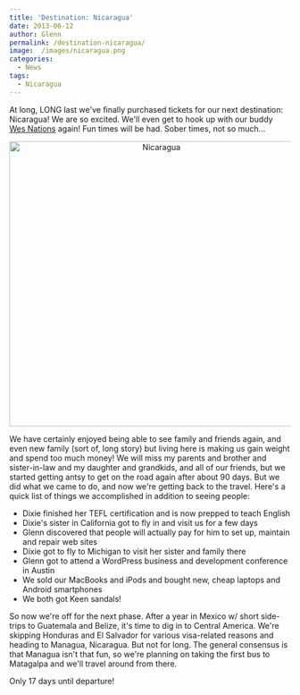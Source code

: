 ```yaml
---
title: 'Destination: Nicaragua'
date: 2013-06-12
author: Glenn
permalink: /destination-nicaragua/
image:  /images/nicaragua.png
categories:
  - News
tags:
  - Nicaragua
---
```

At long, LONG last we've finally purchased tickets for our next destination: Nicaragua! We are so excited. We'll even get to hook up with our buddy [Wes Nations][1] again! Fun times will be had. Sober times, not so much...

<p style="text-align: center;">
  <img class="size-full wp-image-2469 aligncenter" src="http://vagabondians.com/wp-content/uploads/2013/06/Nicaragua.png" alt="Nicaragua" width="529" height="510" />
</p>

We have certainly enjoyed being able to see family and friends again, and even new family (sort of, long story) but living here is making us gain weight and spend too much money! We will miss my parents and brother and sister-in-law and my daughter and grandkids, and all of our friends, but we started getting antsy to get on the road again after about 90 days. But we did what we came to do, and now we're getting back to the travel. Here's a quick list of things we accomplished in addition to seeing people:

  * <span style="line-height: 14px;">Dixie finished her TEFL certification and is now prepped to teach English</span>
  * Dixie's sister in California got to fly in and visit us for a few days
  * Glenn discovered that people will actually pay for him to set up, maintain and repair web sites
  * Dixie got to fly to Michigan to visit her sister and family there
  * Glenn got to attend a WordPress business and development conference in Austin
  * We sold our MacBooks and iPods and bought new, cheap laptops and Android smartphones
  * We both got Keen sandals!

So now we're off for the next phase. After a year in Mexico w/ short side-trips to Guatemala and Belize, it's time to dig in to Central America. We're skipping Honduras and El Salvador for various visa-related reasons and heading to Managua, Nicaragua. But not for long. The general consensus is that Managua isn't that fun, so we're planning on taking the first bus to Matagalpa and we'll travel around from there.

Only 17 days until departure!

 [1]: http://johnnyvagabond.com "Jonny Vagabond"
